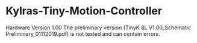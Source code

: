 # Kylras-Tiny-Motion-Controller

Hardware Version 1.00
The preliminary version (TinyK 8L V1.00_Schematic Preliminary_01112019.pdf) is not tested and can contain errors.

